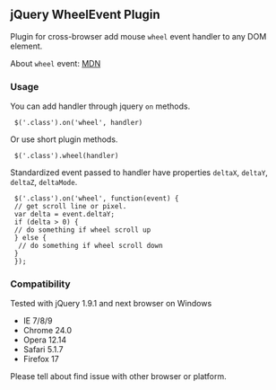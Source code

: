 ## jQuery WheelEvent Plugin

Plugin for cross-browser add mouse `wheel` event handler to any DOM element.

About `wheel` event: [MDN](https://developer.mozilla.org/en-US/docs/Mozilla_event_reference/wheel)

### Usage

You can add handler through jquery `on` methods.
   
     $('.class').on('wheel', handler)

Or use short plugin methods.
  
     $('.class').wheel(handler)

Standardized event passed to handler have properties `deltaX`, `deltaY`, `deltaZ`, `deltaMode`.
    
     $('.class').on('wheel', function(event) {
     // get scroll line or pixel.
     var delta = event.deltaY;
     if (delta > 0) {
     // do something if wheel scroll up
     } else {
      // do something if wheel scroll down
     }
     });


### Compatibility

Tested with jQuery 1.9.1 and next browser on Windows
* IE 7/8/9
* Chrome 24.0
* Opera 12.14
* Safari 5.1.7
* Firefox 17

Please tell about find issue with other browser or platform.



